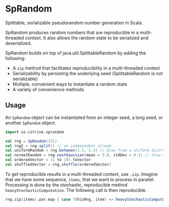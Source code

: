 # SpRandom

Splittable, serializable pseudorandom number generation in Scala.

SpRandom produces random numbers that are reproducible in a multi-threaded context.
It also allows the random state to be serialized and deserialized.

SpRandom builds on top of java.util.SplittableRandom by adding the following:
* A `zip` method that facilitates reproducibility in a multi-threaded context
* Serializability by persisting the underlying seed (SplittableRandom is not serializable)
* Multiple, convenient ways to instantiate a random state
* A variety of convenience methods

## Usage

An `SpRandom` object can be instantiated from an integer seed, a long seed, or another `SpRandom` object.

```scala
import io.citrine.sprandom

val rng = SpRandom(17L)
val rng2 = rng.split() // an independent stream
val uniformRandom = rng.between(1.5, 2.5) // draw from a uniform distribution between 1.5 and 2.5
val normalRandom = rng.nextGaussian(mean = 5.0, stdDev = 0.1) // draw from normal with mean 5.0 and standard deviation 0.1
val orderedVector = (1 to 10).toVector
val shuffledVector = rng.shuffle(orderedVector)
```

To get reproducible results in a multi-threaded context, use `.zip`.
Imagine that we have some sequence, `items`, that we want to process in parallel.
Processing is done by the stochastic, reproducible method `heavyStochasticComputation`.
The following call is then reproducible.

```scala
rng.zip(items).par.map { case (thisRng, item) => heavyStochasticComputation(item, thisRng) }
```
